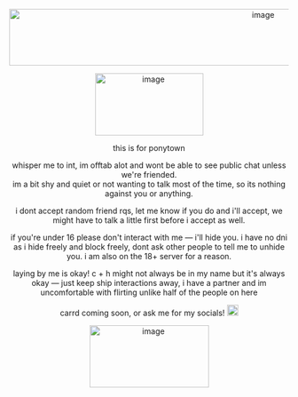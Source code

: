 
<p align="center"><img width="900" height="102" alt="image" src="https://github.com/user-attachments/assets/701516a0-843b-4994-a797-e9c487506e05" />

<p align="center"><img width="195" height="112" alt="image" src="https://github.com/user-attachments/assets/2a81b22a-59e5-402a-997f-65e793aa652f" />

 
<p align="center">this is for ponytown<br/>
<p align="center">whisper me to int, im offtab alot and wont be able to see public chat unless we're friended.<br/> 
im a bit shy and quiet or not wanting to talk most of the time,  
  so its nothing against you or anything. 
  <p align="center"> i dont accept random friend rqs, let me know if you do and i'll accept, we might have to talk a little first before i accept as well.
<p align="center"> if you're under 16 please don't interact with me — i'll hide you. i have no dni as i hide freely and block freely, dont ask other people to tell me to unhide you. i am also on the 18+ server for a reason.
<p align="center">laying by me is okay! c + h might not always be in my name but it's always okay — just keep ship interactions away, i have a partner and im uncomfortable with flirting unlike half of the people on here
<p align="center">carrd coming soon, or ask me for my socials! <img width="20" height="20" alt="image" src="https://github.com/user-attachments/assets/7c39676f-a710-4079-9fbe-7d73eb47d8c1" />


 
  
<p align="center"><img width="215" height="112" alt="image" src="https://github.com/user-attachments/assets/fc115ea8-2c3a-4ca6-8e16-84606f6fe5b1" />






